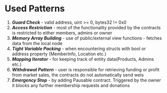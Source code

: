 # Used Patterns


1. ***Guard Check*** - valid address, uint >= 0, bytes32 != 0x0
2. ***Access Restriction*** - most of the functionality provided by the contracts is restricted to either members, admins or owner
3. ***Memory Array Building*** - use of public/external view functions  - fetches data from the local node
4. ***Tight Variable Packing*** - when encountering structs with bool or address property (MemberInfo, Location etc.)
5. ***Mapping Iterator*** - for keeping track of entity data(Products, Admins etc.)
6. ***Withdrawal Pattern*** - user is responsible for retrieving funding or profit from market sales, the contracts do not automatically send weis
7. ***Emergency Stop*** - by adding Pausable contract. Triggered by the owner it blocks any further membership requests and donations